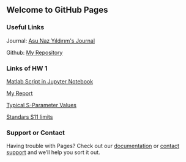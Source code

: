 ## Welcome to GitHub Pages

### Useful Links

Journal: [Asu Naz Yıldırım's Journal](https://bu-ie-582.github.io/fall-24-asunazyildirim/) 

Github: [My Repository](https://github.com/BU-IE-582/fall-24-asunazyildirim)

### Links of HW 1

[Matlab Script in Jupyter Notebook](https://github.com/BU-IE-582/fall-24-asunazyildirim/blob/main/HW%201/HW1_AsuNazY%C4%B1ld%C4%B1r%C4%B1m.ipynb)

[My Report](https://bu-ie-582.github.io/fall-24-asunazyildirim/HW1/HW1%20Asu%20Naz%20Y%C4%B1ld%C4%B1r%C4%B1m.pdf)

[Typical S-Parameter Values](https://bu-ie-582.github.io/fall-24-asunazyildirim/HW1/s-parametervalue.png)

[Standars S11 limits](https://bu-ie-582.github.io/fall-24-asunazyildirim/HW1/ideal.png)






### Support or Contact

Having trouble with Pages? Check out our [documentation](https://docs.github.com/categories/github-pages-basics/) or [contact support](https://support.github.com/contact) and we’ll help you sort it out.
